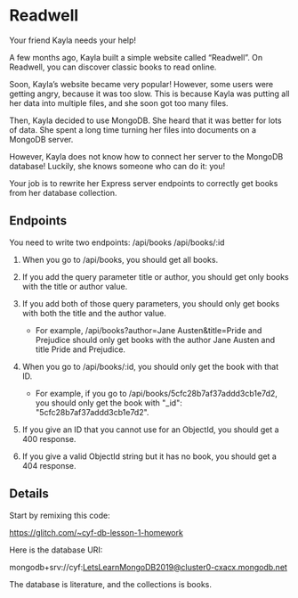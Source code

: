 # Readwell

Your friend Kayla needs your help!

A few months ago, Kayla built a simple website called “Readwell”. On Readwell, you can discover classic books to read online.

Soon, Kayla’s website became very popular! However, some users were getting angry, because it was too slow. This is because Kayla was putting all her data into multiple files, and she soon got too many files.

Then, Kayla decided to use MongoDB. She heard that it was better for lots of data. She spent a long time turning her files into documents on a MongoDB server.

However, Kayla does not know how to connect her server to the MongoDB database! Luckily, she knows someone who can do it: you!

Your job is to rewrite her Express server endpoints to correctly get books from her database collection.

## Endpoints

You need to write two endpoints:
/api/books
/api/books/:id

1. When you go to /api/books, you should get all books.

2. If you add the query parameter title or author, you should get only books with the title or author value.

3. If you add both of those query parameters, you should only get books with both the title and the author value.

   - For example, /api/books?author=Jane Austen&title=Pride and Prejudice should only get books with the author Jane Austen and title Pride and Prejudice.

4. When you go to /api/books/:id, you should only get the book with that ID.

   - For example, if you go to /api/books/5cfc28b7af37addd3cb1e7d2, you should only get the book with "\_id": "5cfc28b7af37addd3cb1e7d2".

5. If you give an ID that you cannot use for an ObjectId, you should get a 400 response.

6. If you give a valid ObjectId string but it has no book, you should get a 404 response.

## Details

Start by remixing this code:

https://glitch.com/~cyf-db-lesson-1-homework

Here is the database URI:

mongodb+srv://cyf:LetsLearnMongoDB2019@cluster0-cxacx.mongodb.net

The database is literature, and the collections is books.
